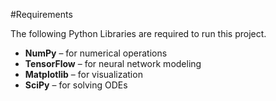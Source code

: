 




#Requirements 

The following Python Libraries are required to run this project.
- **NumPy** – for numerical operations
- **TensorFlow** – for neural network modeling
- **Matplotlib** – for visualization
- **SciPy** – for solving ODEs

